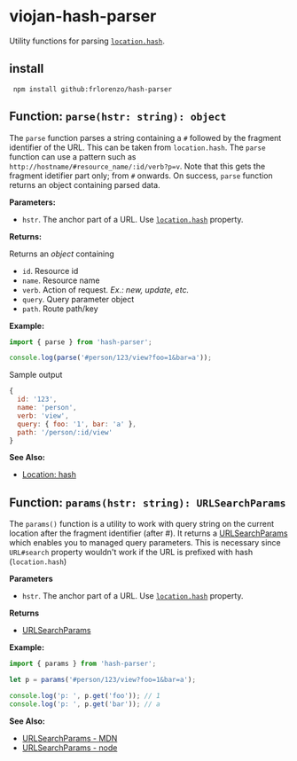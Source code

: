 # viojan-hash-parser

Utility functions for parsing [`location.hash`](https://developer.mozilla.org/en-US/docs/Web/API/Location/hash).

## install

```
 npm install github:frlorenzo/hash-parser
```


## Function: `parse(hstr: string): object`

The `parse` function parses a string containing a `#` followed by the fragment identifier of the URL. This can be taken from `location.hash`. The `parse` function can use a pattern such as `http://hostname/#resource_name/:id/verb?p=v`. Note that this gets the fragment idetifier part only; from `#` onwards. On success, `parse` function returns an object containing parsed data.


**Parameters:**

- `hstr`. The anchor part of a URL. Use [`location.hash`](https://developer.mozilla.org/en-US/docs/Web/API/Location/hash) property.


**Returns:**

Returns an *object* containing

- `id`. Resource id
- `name`. Resource name
- `verb`. Action of request. *Ex.: new, update, etc.*
- `query`. Query parameter object
- `path`. Route path/key


**Example:**

```javascript
import { parse } from 'hash-parser';

console.log(parse('#person/123/view?foo=1&bar=a'));
```

Sample output

```javascript
{
  id: '123',
  name: 'person',
  verb: 'view',
  query: { foo: '1', bar: 'a' },
  path: '/person/:id/view'
}
```


**See Also:**

- [Location: hash](https://developer.mozilla.org/en-US/docs/Web/API/Location/hash)


## Function: `params(hstr: string): URLSearchParams`

The `params()` function is a utility to work with query string on the current location after the fragment identifier (after #). It returns a [URLSearchParams](https://developer.mozilla.org/en-US/docs/Web/API/URLSearchParams) which enables you to managed query parameters. This is necessary since `URL#search` property wouldn't work if the URL is prefixed with hash (`location.hash`)

**Parameters**

- `hstr`. The anchor part of a URL. Use [`location.hash`](https://developer.mozilla.org/en-US/docs/Web/API/Location/hash) property.

**Returns**

- [URLSearchParams](https://developer.mozilla.org/en-US/docs/Web/API/URLSearchParams)

**Example:**

```javascript
import { params } from 'hash-parser';

let p = params('#person/123/view?foo=1&bar=a');

console.log('p: ', p.get('foo')); // 1
console.log('p: ', p.get('bar')); // a
```

**See Also:**

- [URLSearchParams - MDN](https://developer.mozilla.org/en-US/docs/Web/API/URLSearchParams)
- [URLSearchParams - node](https://nodejs.org/dist/latest-v16.x/docs/api/url.html#url_class_urlsearchparams)
